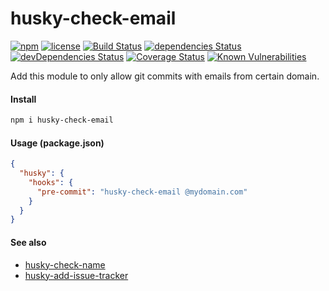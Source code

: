 # husky-check-email

[![npm](https://img.shields.io/npm/v/husky-check-email.svg)](https://npm.im/husky-check-email)
[![license](https://img.shields.io/npm/l/husky-check-email.svg)](https://npm.im/husky-check-email)
[![Build Status](https://travis-ci.org/jehy/husky-check-email.svg?branch=master)](https://travis-ci.org/jehy/husky-check-email)
[![dependencies Status](https://david-dm.org/jehy/husky-check-email/status.svg)](https://david-dm.org/jehy/husky-check-email)
[![devDependencies Status](https://david-dm.org/jehy/husky-check-email/dev-status.svg)](https://david-dm.org/jehy/husky-check-email?type=dev)
[![Coverage Status](https://coveralls.io/repos/github/jehy/husky-check-email/badge.svg?branch=master)](https://coveralls.io/github/jehy/husky-check-email?branch=master)
[![Known Vulnerabilities](https://snyk.io/test/github/jehy/husky-check-email/badge.svg)](https://snyk.io/test/github/jehy/husky-check-email)

Add this module to only allow git commits with emails from certain domain.

#### Install

```bash
npm i husky-check-email
```

#### Usage (package.json)

```json
{
  "husky": {
    "hooks": {
      "pre-commit": "husky-check-email @mydomain.com"
    }
  }
}
```

#### See also
 * [husky-check-name](https://www.npmjs.com/package/husky-check-email)
 * [husky-add-issue-tracker](https://www.npmjs.com/package/husky-add-issue-tracker)
